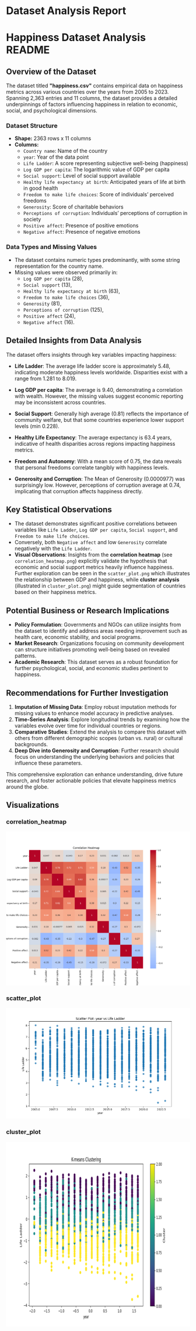# Dataset Analysis Report

# Happiness Dataset Analysis README

## Overview of the Dataset

The dataset titled **"happiness.csv"** contains empirical data on happiness metrics across various countries over the years from 2005 to 2023. Spanning 2,363 entries and 11 columns, the dataset provides a detailed underpinnings of factors influencing happiness in relation to economic, social, and psychological dimensions. 

### Dataset Structure

- **Shape:** 2363 rows x 11 columns
- **Columns:**
    - `Country name`: Name of the country
    - `year`: Year of the data point
    - `Life Ladder`: A score representing subjective well-being (happiness) 
    - `Log GDP per capita`: The logarithmic value of GDP per capita
    - `Social support`: Level of social support available
    - `Healthy life expectancy at birth`: Anticipated years of life at birth in good health
    - `Freedom to make life choices`: Score of individuals’ perceived freedoms
    - `Generosity`: Score of charitable behaviors
    - `Perceptions of corruption`: Individuals’ perceptions of corruption in society
    - `Positive affect`: Presence of positive emotions
    - `Negative affect`: Presence of negative emotions

### Data Types and Missing Values

- The dataset contains numeric types predominantly, with some string representation for the country name.
- Missing values were observed primarily in:
    - `Log GDP per capita` (28),
    - `Social support` (13),
    - `Healthy life expectancy at birth` (63),
    - `Freedom to make life choices` (36),
    - `Generosity` (81),
    - `Perceptions of corruption` (125),
    - `Positive affect` (24),
    - `Negative affect` (16).

## Detailed Insights from Data Analysis

The dataset offers insights through key variables impacting happiness:

- **Life Ladder**:
  The average life ladder score is approximately 5.48, indicating moderate happiness levels worldwide. Disparities exist with a range from 1.281 to 8.019.
  
- **Log GDP per capita**:
  The average is 9.40, demonstrating a correlation with wealth. However, the missing values suggest economic reporting may be inconsistent across countries.

- **Social Support**:
  Generally high average (0.81) reflects the importance of community welfare, but that some countries experience lower support levels (min 0.228).

- **Healthy Life Expectancy**:
  The average expectancy is 63.4 years, indicative of health disparities across regions impacting happiness metrics.

- **Freedom and Autonomy**:
  With a mean score of 0.75, the data reveals that personal freedoms correlate tangibly with happiness levels.

- **Generosity and Corruption**:
  The Mean of Generosity (0.0000977) was surprisingly low. However, perceptions of corruption average at 0.74, implicating that corruption affects happiness directly.

## Key Statistical Observations

- The dataset demonstrates significant positive correlations between variables like `Life Ladder`, `Log GDP per capita`, `Social support`, and `Freedom to make life choices`.
- Conversely, both `Negative affect` and low `Generosity` correlate negatively with the `Life Ladder`.
- **Visual Observations**:
  Insights from the **correlation heatmap** (see `correlation_heatmap.png`) explicitly validate the hypothesis that economic and social support metrics heavily influence happiness. Further exploration can be seen in the `scatter_plot.png` which illustrates the relationship between GDP and happiness, while **cluster analysis** (illustrated in `cluster_plot.png`) might guide segmentation of countries based on their happiness metrics.

## Potential Business or Research Implications

- **Policy Formulation**: Governments and NGOs can utilize insights from the dataset to identify and address areas needing improvement such as health care, economic stability, and social programs.
- **Market Research**: Organizations focusing on community development can structure initiatives promoting well-being based on revealed patterns.
- **Academic Research**: This dataset serves as a robust foundation for further psychological, social, and economic studies pertinent to happiness.

## Recommendations for Further Investigation

1. **Imputation of Missing Data**: Employ robust imputation methods for missing values to enhance model accuracy in predictive analyses.
2. **Time-Series Analysis**: Explore longitudinal trends by examining how the variables evolve over time for individual countries or regions.
3. **Comparative Studies**: Extend the analysis to compare this dataset with others from different demographic scopes (urban vs. rural) or cultural backgrounds.
4. **Deep Dive into Generosity and Corruption**: Further research should focus on understanding the underlying behaviors and policies that influence these parameters.

This comprehensive exploration can enhance understanding, drive future research, and foster actionable policies that elevate happiness metrics around the globe.

## Visualizations

### correlation_heatmap
![correlation_heatmap.png](correlation_heatmap.png)

### scatter_plot
![scatter_plot.png](scatter_plot.png)

### cluster_plot
![cluster_plot.png](cluster_plot.png)

